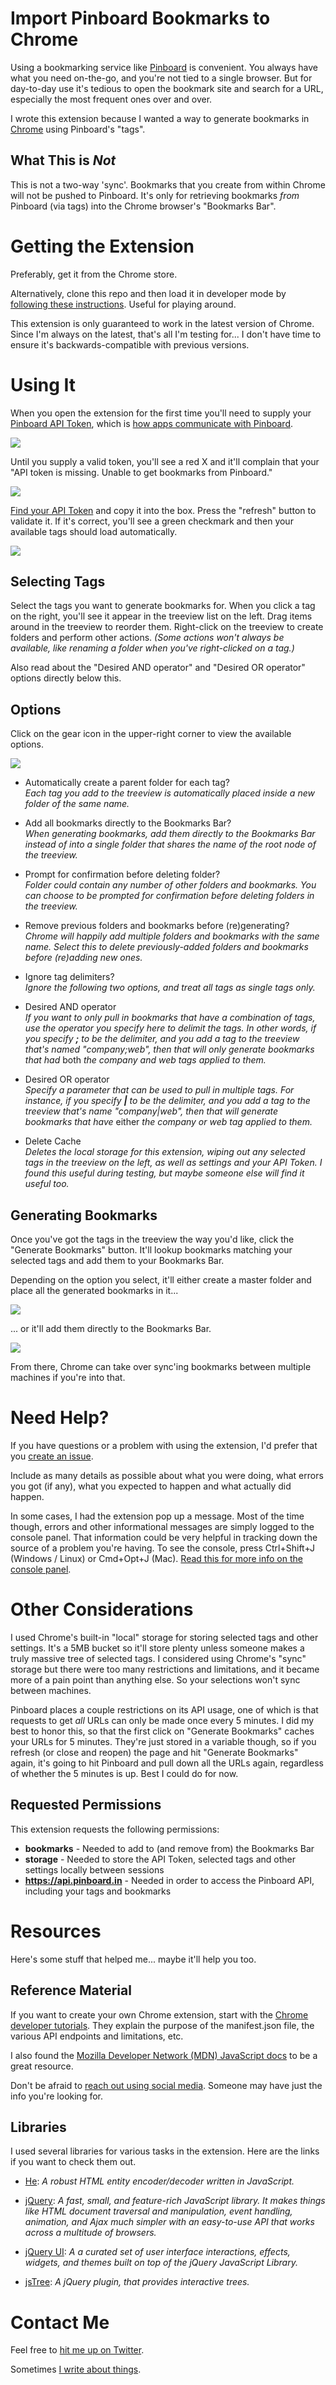 # Import Pinboard Bookmarks to Chrome
Using a bookmarking service like [Pinboard](https://pinboard.in) is convenient. You always have what you need on-the-go, and you're not tied to a single browser. But for day-to-day use it's tedious to open the bookmark site and search for a URL, especially the most frequent ones over and over.

I wrote this extension because I wanted a way to generate bookmarks in [Chrome](https://www.google.com/chrome/browser/desktop/) using Pinboard's "tags".

## What This is _Not_
This is not a two-way 'sync'. Bookmarks that you create from within Chrome will not be pushed to Pinboard. It's only for retrieving bookmarks _from_ Pinboard (via tags) into the Chrome browser's "Bookmarks Bar".

# Getting the Extension
Preferably, get it from the Chrome store.

Alternatively, clone this repo and then load it in developer mode by [following these instructions](https://developer.chrome.com/extensions/getstarted#unpacked). Useful for playing around.

This extension is only guaranteed to work in the latest version of Chrome. Since I'm always on the latest, that's all I'm testing for... I don't have time to ensure it's backwards-compatible with previous versions.

# Using It
When you open the extension for the first time you'll need to supply your [Pinboard API Token](https://pinboard.in/settings/password), which is [how apps communicate with Pinboard](https://blog.pinboard.in/2012/07/api_authentication_tokens/).

![](https://raw.githubusercontent.com/wiki/grantwinney/pinboard-bookmarks-to-chrome/images/pinboard_api_token_2.png)

Until you supply a valid token, you'll see a red X and it'll complain that your "API token is missing. Unable to get bookmarks from Pinboard."

![](https://raw.githubusercontent.com/wiki/grantwinney/pinboard-bookmarks-to-chrome/images/enter_your_api_token_empty.png)

[Find your API Token](https://pinboard.in/settings/password) and copy it into the box. Press the "refresh" button to validate it. If it's correct, you'll see a green checkmark and then your available tags should load automatically.

![](https://raw.githubusercontent.com/wiki/grantwinney/pinboard-bookmarks-to-chrome/images/enter_your_api_token_valid_2.png)

## Selecting Tags
Select the tags you want to generate bookmarks for. When you click a tag on the right, you'll see it appear in the treeview list on the left. Drag items around in the treeview to reorder them. Right-click on the treeview to create folders and perform other actions. _(Some actions won't always be available, like renaming a folder when you've right-clicked on a tag.)_

Also read about the "Desired AND operator" and "Desired OR operator" options directly below this.

## Options
Click on the gear icon in the upper-right corner to view the available options.

![](https://raw.githubusercontent.com/wiki/grantwinney/pinboard-bookmarks-to-chrome/images/settings_menu.png)

* Automatically create a parent folder for each tag?<br>_Each tag you add to the treeview is automatically placed inside a new folder of the same name._

* Add all bookmarks directly to the Bookmarks Bar?<br>_When generating bookmarks, add them directly to the Bookmarks Bar instead of into a single folder that shares the name of the root node of the treeview._

* Prompt for confirmation before deleting folder?<br>_Folder could contain any number of other folders and bookmarks. You can choose to be prompted for confirmation before deleting folders in the treeview._

* Remove previous folders and bookmarks before (re)generating?<br>_Chrome will happily add multiple folders and bookmarks with the same name. Select this to delete previously-added folders and bookmarks before (re)adding new ones._

* Ignore tag delimiters?<br>_Ignore the following two options, and treat all tags as single tags only._

* Desired AND operator<br>_If you want to only pull in bookmarks that have a combination of tags, use the operator you specify here to delimit the tags. In other words, if you specify **;** to be the delimiter, and you add a tag to the treeview that's named "company;web", then that will only generate bookmarks that had_ both _the company and web tags applied to them._

* Desired OR operator<br>_Specify a parameter that can be used to pull in multiple tags. For instance, if you specify **|** to be the delimiter, and you add a tag to the treeview that's name "company|web", then that will generate bookmarks that have_ either _the company or web tag applied to them._

* Delete Cache<br>_Deletes the local storage for this extension, wiping out any selected tags in the treeview on the left, as well as settings and your API Token. I found this useful during testing, but maybe someone else will find it useful too._

## Generating Bookmarks
Once you've got the tags in the treeview the way you'd like, click the "Generate Bookmarks" button. It'll lookup bookmarks matching your selected tags and add them to your Bookmarks Bar.

Depending on the option you select, it'll either create a master folder and place all the generated bookmarks in it...

![](https://raw.githubusercontent.com/wiki/grantwinney/pinboard-bookmarks-to-chrome/images/sync_bookmark_single_folder_b.png)

... or it'll add them directly to the Bookmarks Bar.

![](https://raw.githubusercontent.com/wiki/grantwinney/pinboard-bookmarks-to-chrome/images/sync_bookmark_direct_to_bookmark_bar_b.png)

From there, Chrome can take over sync'ing bookmarks between multiple machines if you're into that.

# Need Help?
If you have questions or a problem with using the extension, I'd prefer that you [create an issue](https://github.com/grantwinney/pinboard-bookmarks-to-chrome/issues/new).

Include as many details as possible about what you were doing, what errors you got (if any), what you expected to happen and what actually did happen.

In some cases, I had the extension pop up a message. Most of the time though, errors and other informational messages are simply logged to the console panel. That information could be very helpful in tracking down the source of a problem you're having. To see the console, press Ctrl+Shift+J (Windows / Linux) or Cmd+Opt+J (Mac). [Read this for more info on the console panel](https://developers.google.com/web/tools/chrome-devtools/console/#open_as_panel).

# Other Considerations
I used Chrome's built-in "local" storage for storing selected tags and other settings. It's a 5MB bucket so it'll store plenty unless someone makes a truly massive tree of selected tags. I considered using Chrome's "sync" storage but there were too many restrictions and limitations, and it became more of a pain point than anything else. So your selections won't sync between machines.

Pinboard places a couple restrictions on its API usage, one of which is that requests to get _all_ URLs can only be made once every 5 minutes. I did my best to honor this, so that the first click on "Generate Bookmarks" caches your URLs for 5 minutes. They're just stored in a variable though, so if you refresh (or close and reopen) the page and hit "Generate Bookmarks" again, it's going to hit Pinboard and pull down all the URLs again, regardless of whether the 5 minutes is up. Best I could do for now.

## Requested Permissions
This extension requests the following permissions:
* **bookmarks** - Needed to add to (and remove from) the Bookmarks Bar
* **storage** - Needed to store the API Token, selected tags and other settings locally between sessions
* **https://api.pinboard.in** - Needed in order to access the Pinboard API, including your tags and bookmarks

# Resources
Here's some stuff that helped me... maybe it'll help you too.

## Reference Material
If you want to create your own Chrome extension, start with the [Chrome developer tutorials](https://developer.chrome.com/extensions). They explain the purpose of the manifest.json file, the various API endpoints and limitations, etc.

I also found the [Mozilla Developer Network (MDN) JavaScript docs](https://developer.mozilla.org/en-US/docs/Web/JavaScript) to be a great resource.

Don't be afraid to [reach out using social media](https://twitter.com/GrantWinney/status/798240234853068801). Someone may have just the info you're looking for.

## Libraries
I used several libraries for various tasks in the extension. Here are the links if you want to check them out.

* [He](https://github.com/mathiasbynens/he): _A robust HTML entity encoder/decoder written in JavaScript._

* [jQuery](http://jquery.com/): _A fast, small, and feature-rich JavaScript library. It makes things like HTML document traversal and manipulation, event handling, animation, and Ajax much simpler with an easy-to-use API that works across a multitude of browsers._

* [jQuery UI](https://jqueryui.com/): _A a curated set of user interface interactions, effects, widgets, and themes built on top of the jQuery JavaScript Library._

* [jsTree](https://www.jstree.com/): _A jQuery plugin, that provides interactive trees._

# Contact Me

Feel free to [hit me up on Twitter](https://twitter.com/GrantWinney).

Sometimes [I write about things](https://grantwinney.com/).
